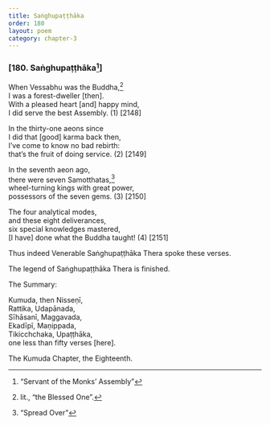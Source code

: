 ```yaml
---
title: Saṅghupaṭṭhāka
order: 180
layout: poem
category: chapter-3
---
```


### \[180. Saṅghupaṭṭhāka[^1]\]

When Vessabhu was the Buddha,[^2]  
I was a forest-dweller \[then\].  
With a pleased heart \[and\] happy mind,  
I did serve the best Assembly. (1) \[2148\]

In the thirty-one aeons since  
I did that \[good\] karma back then,  
I’ve come to know no bad rebirth:  
that’s the fruit of doing service. (2) \[2149\]

In the seventh aeon ago,  
there were seven Samotthatas,[^3]  
wheel-turning kings with great power,  
possessors of the seven gems. (3) \[2150\]

The four analytical modes,  
and these eight deliverances,  
six special knowledges mastered,  
\[I have\] done what the Buddha taught! (4) \[2151\]

Thus indeed Venerable Saṅghupaṭṭhāka Thera spoke these verses.

The legend of Saṅghupaṭṭhāka Thera is finished.

The Summary:

Kumuda, then Nisseṇī,  
Rattika, Udapānada,  
Sīhāsanī, Maggavada,  
Ekadīpī, Maṇippada,  
Tiki<span class="diacritics" data-state="on">c</span><span class="no-diacritics" data-state="off">ch</span>chaka, Upaṭṭhāka,  
one less than fifty verses \[here\].

The Kumuda Chapter, the Eighteenth.

[^1]: “Servant of the Monks’ Assembly”

[^2]: lit., “the Blessed One”.

[^3]: “Spread Over”
